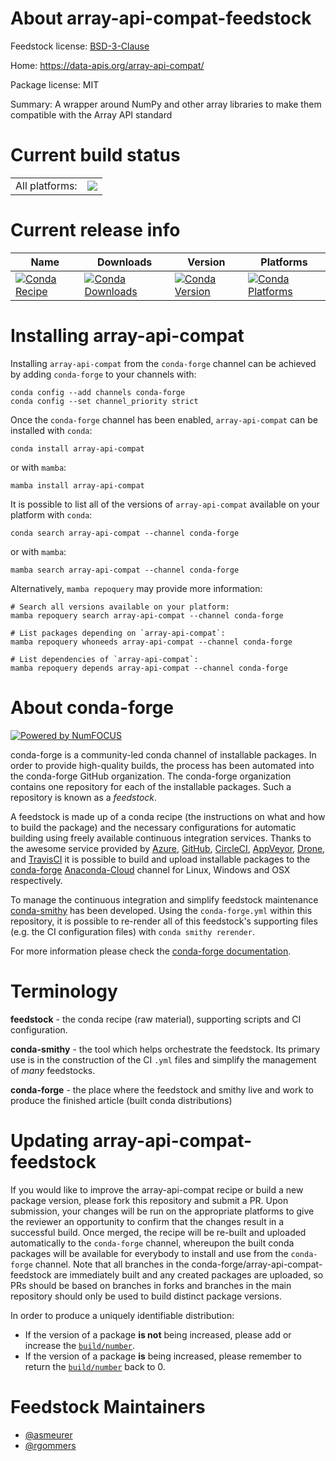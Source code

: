 About array-api-compat-feedstock
================================

Feedstock license: [BSD-3-Clause](https://github.com/conda-forge/array-api-compat-feedstock/blob/main/LICENSE.txt)

Home: https://data-apis.org/array-api-compat/

Package license: MIT

Summary: A wrapper around NumPy and other array libraries to make them compatible with the Array API standard

Current build status
====================


<table><tr><td>All platforms:</td>
    <td>
      <a href="https://dev.azure.com/conda-forge/feedstock-builds/_build/latest?definitionId=18239&branchName=main">
        <img src="https://dev.azure.com/conda-forge/feedstock-builds/_apis/build/status/array-api-compat-feedstock?branchName=main">
      </a>
    </td>
  </tr>
</table>

Current release info
====================

| Name | Downloads | Version | Platforms |
| --- | --- | --- | --- |
| [![Conda Recipe](https://img.shields.io/badge/recipe-array--api--compat-green.svg)](https://anaconda.org/conda-forge/array-api-compat) | [![Conda Downloads](https://img.shields.io/conda/dn/conda-forge/array-api-compat.svg)](https://anaconda.org/conda-forge/array-api-compat) | [![Conda Version](https://img.shields.io/conda/vn/conda-forge/array-api-compat.svg)](https://anaconda.org/conda-forge/array-api-compat) | [![Conda Platforms](https://img.shields.io/conda/pn/conda-forge/array-api-compat.svg)](https://anaconda.org/conda-forge/array-api-compat) |

Installing array-api-compat
===========================

Installing `array-api-compat` from the `conda-forge` channel can be achieved by adding `conda-forge` to your channels with:

```
conda config --add channels conda-forge
conda config --set channel_priority strict
```

Once the `conda-forge` channel has been enabled, `array-api-compat` can be installed with `conda`:

```
conda install array-api-compat
```

or with `mamba`:

```
mamba install array-api-compat
```

It is possible to list all of the versions of `array-api-compat` available on your platform with `conda`:

```
conda search array-api-compat --channel conda-forge
```

or with `mamba`:

```
mamba search array-api-compat --channel conda-forge
```

Alternatively, `mamba repoquery` may provide more information:

```
# Search all versions available on your platform:
mamba repoquery search array-api-compat --channel conda-forge

# List packages depending on `array-api-compat`:
mamba repoquery whoneeds array-api-compat --channel conda-forge

# List dependencies of `array-api-compat`:
mamba repoquery depends array-api-compat --channel conda-forge
```


About conda-forge
=================

[![Powered by
NumFOCUS](https://img.shields.io/badge/powered%20by-NumFOCUS-orange.svg?style=flat&colorA=E1523D&colorB=007D8A)](https://numfocus.org)

conda-forge is a community-led conda channel of installable packages.
In order to provide high-quality builds, the process has been automated into the
conda-forge GitHub organization. The conda-forge organization contains one repository
for each of the installable packages. Such a repository is known as a *feedstock*.

A feedstock is made up of a conda recipe (the instructions on what and how to build
the package) and the necessary configurations for automatic building using freely
available continuous integration services. Thanks to the awesome service provided by
[Azure](https://azure.microsoft.com/en-us/services/devops/), [GitHub](https://github.com/),
[CircleCI](https://circleci.com/), [AppVeyor](https://www.appveyor.com/),
[Drone](https://cloud.drone.io/welcome), and [TravisCI](https://travis-ci.com/)
it is possible to build and upload installable packages to the
[conda-forge](https://anaconda.org/conda-forge) [Anaconda-Cloud](https://anaconda.org/)
channel for Linux, Windows and OSX respectively.

To manage the continuous integration and simplify feedstock maintenance
[conda-smithy](https://github.com/conda-forge/conda-smithy) has been developed.
Using the ``conda-forge.yml`` within this repository, it is possible to re-render all of
this feedstock's supporting files (e.g. the CI configuration files) with ``conda smithy rerender``.

For more information please check the [conda-forge documentation](https://conda-forge.org/docs/).

Terminology
===========

**feedstock** - the conda recipe (raw material), supporting scripts and CI configuration.

**conda-smithy** - the tool which helps orchestrate the feedstock.
                   Its primary use is in the construction of the CI ``.yml`` files
                   and simplify the management of *many* feedstocks.

**conda-forge** - the place where the feedstock and smithy live and work to
                  produce the finished article (built conda distributions)


Updating array-api-compat-feedstock
===================================

If you would like to improve the array-api-compat recipe or build a new
package version, please fork this repository and submit a PR. Upon submission,
your changes will be run on the appropriate platforms to give the reviewer an
opportunity to confirm that the changes result in a successful build. Once
merged, the recipe will be re-built and uploaded automatically to the
`conda-forge` channel, whereupon the built conda packages will be available for
everybody to install and use from the `conda-forge` channel.
Note that all branches in the conda-forge/array-api-compat-feedstock are
immediately built and any created packages are uploaded, so PRs should be based
on branches in forks and branches in the main repository should only be used to
build distinct package versions.

In order to produce a uniquely identifiable distribution:
 * If the version of a package **is not** being increased, please add or increase
   the [``build/number``](https://docs.conda.io/projects/conda-build/en/latest/resources/define-metadata.html#build-number-and-string).
 * If the version of a package **is** being increased, please remember to return
   the [``build/number``](https://docs.conda.io/projects/conda-build/en/latest/resources/define-metadata.html#build-number-and-string)
   back to 0.

Feedstock Maintainers
=====================

* [@asmeurer](https://github.com/asmeurer/)
* [@rgommers](https://github.com/rgommers/)

